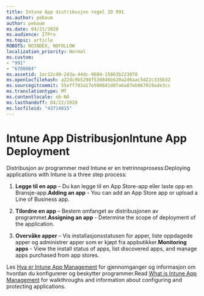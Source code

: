 ```yaml
---
title: Intune App distribusjon regel ID 991
ms.author: pebaum
author: pebaum
ms.date: 04/21/2020
ms.audience: ITPro
ms.topic: article
ROBOTS: NOINDEX, NOFOLLOW
localization_priority: Normal
ms.custom:
- "991"
- "6700004"
ms.assetid: 1ec12c49-243a-44dc-9084-15863b223078
ms.openlocfilehash: a22dc9b5298f530846bb20a2d6aac5d22c335b32
ms.sourcegitcommit: 55eff703a17e500681d8fa6a87eb067019ade3cc
ms.translationtype: MT
ms.contentlocale: nb-NO
ms.lasthandoff: 04/22/2020
ms.locfileid: "43714015"
---
```

# <a name="intune-app-deployment"></a><span data-ttu-id="c03a2-102">Intune App Distribusjon</span><span class="sxs-lookup"><span data-stu-id="c03a2-102">Intune App Deployment</span></span>

<span data-ttu-id="c03a2-103">Distribusjon av programmer med Intune er en tretrinnsprosess:</span><span class="sxs-lookup"><span data-stu-id="c03a2-103">Deploying applications with Intune is a three step process:</span></span>
  
1. <span data-ttu-id="c03a2-104">**Legge til en app** – Du kan legge til en App Store-app eller laste opp en Bransje-app.</span><span class="sxs-lookup"><span data-stu-id="c03a2-104">**Adding an app** - You can add an App Store app or upload a Line of Business app.</span></span>

2. <span data-ttu-id="c03a2-105">**Tilordne en app** – Bestem omfanget av distribusjonen av programmet.</span><span class="sxs-lookup"><span data-stu-id="c03a2-105">**Assigning an app** - Determine the scope of deployment of the application.</span></span>

3. <span data-ttu-id="c03a2-106">**Overvåke apper** – Vis installasjonsstatusen for apper, liste oppdagede apper og administrer apper som er kjøpt fra appbutikker.</span><span class="sxs-lookup"><span data-stu-id="c03a2-106">**Monitoring apps** - View the install status of apps, list discovered apps, and manage apps purchased from app stores.</span></span>

<span data-ttu-id="c03a2-107">Les [Hva er Intune App Management](https://docs.microsoft.com/intune/app-management) for gjennomganger og informasjon om hvordan du konfigurerer og beskytter programmer.</span><span class="sxs-lookup"><span data-stu-id="c03a2-107">Read [What is Intune App Management](https://docs.microsoft.com/intune/app-management) for walkthroughs and information about configuring and protecting applications.</span></span>
  
